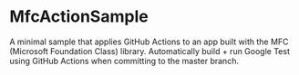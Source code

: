 # MfcActionSample

A minimal sample that applies GitHub Actions to an app built with the MFC (Microsoft Foundation Class) library.
Automatically build + run Google Test using GitHub Actions when committing to the master branch.
